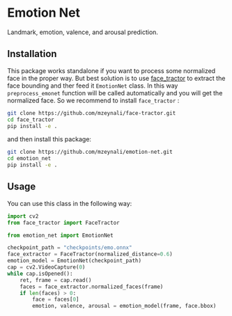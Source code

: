 # Emotion Net

Landmark, emotion, valence, and arousal prediction.


## Installation
This package works standalone if you want to process some normalized face in the proper way. But best solution is to use [face_tractor]() to extract the face bounding and ther feed it `EmotionNet` class. In this way `preprocess_emonet` function will be called automatically and you will get the normalized face. So we recommend to install `face_tractor` :
```bash
git clone https://github.com/mzeynali/face-tractor.git
cd face_tractor
pip install -e .
```

and then install this package:
```bash
git clone https://github.com/mzeynali/emotion-net.git
cd emotion_net
pip install -e .
```

## Usage
You can use this class in the following way:
```python
import cv2
from face_tractor import FaceTractor

from emotion_net import EmotionNet

checkpoint_path = "checkpoints/emo.onnx"
face_extractor = FaceTractor(normalized_distance=0.6)
emotion_model = EmotionNet(checkpoint_path)
cap = cv2.VideoCapture(0)
while cap.isOpened():
    ret, frame = cap.read()
    faces = face_extractor.normalized_faces(frame)
    if len(faces) > 0:
        face = faces[0]
        emotion, valence, arousal = emotion_model(frame, face.bbox)
```